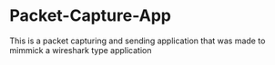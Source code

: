 # Packet-Capture-App

This is a packet capturing and sending application that was made to mimmick a wireshark type application
